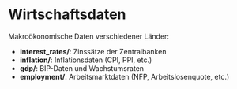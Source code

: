 # Wirtschaftsdaten

Makroökonomische Daten verschiedener Länder:

- **interest_rates/**: Zinssätze der Zentralbanken
- **inflation/**: Inflationsdaten (CPI, PPI, etc.)
- **gdp/**: BIP-Daten und Wachstumsraten
- **employment/**: Arbeitsmarktdaten (NFP, Arbeitslosenquote, etc.)
